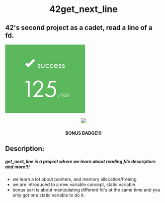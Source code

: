 <div align = center>

# 42get_next_line

</div>

## 42's second project as a cadet, read a line of a fd.

![Alt text](.github/Screenshot%20from%202023-06-18%2023-37-08.png)

<div align = center>

![](https://game.42sp.org.br/static/assets/achievements/get_nect_linen.png)
 
#### BONUS BADGE!!!

 </div>

 ## Description:

##### ___get_next_line is a project where we learn about reading file descriptors and more!!!___

- we learn a lot about pointers, and memory allocation/freeing
- we are introduced to a new variable concept, static variable.
- bonus part is about manipulating different fd's at the same time and you only got one static variable to do it.
